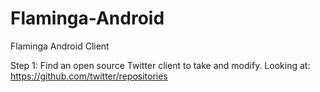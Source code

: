 Flaminga-Android
================

Flaminga Android Client



Step 1: Find an open source Twitter client to take and modify. Looking at: https://github.com/twitter/repositories
